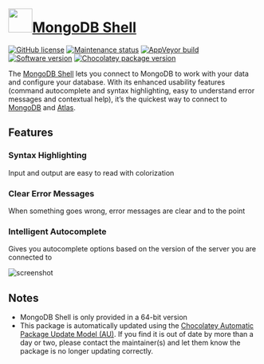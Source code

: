 # [<img src="https://cdn.jsdelivr.net/gh/dgalbraith/chocolatey-packages@8392d21c6a607d9648fb3c5d2bfe558a2ac1dd09/icons/mongodb-shell.png" width="48" height="48" />MongoDB Shell](https://chocolatey.org/packages/mongodb-shell)

[![GitHub license](https://img.shields.io/github/license/mongodb-js/mongosh)](https://github.com/mongodb-js/mongosh/blob/master/LICENSE)
[![Maintenance status](https://img.shields.io/badge/maintained%3F-yes-green.svg)](https://gitHub.com/dgalbraith/chocolatey-packages/graphs/commit-activity)
[![AppVeyor build](https://img.shields.io/appveyor/ci/dgalbraith/chocolatey-packages)](https://ci.appveyor.com/project/dgalbraith/chocolatey-packages)
[![Software version](https://img.shields.io/badge/version-v2.5.5-blue)](https://github.com/mongodb-js/mongosh/releases/tag/v2.5.5)
[![Chocolatey package version](https://img.shields.io/chocolatey/v/mongodb-shell?label=Chocolatey)](https://chocolatey.org/packages/mongodb-shell)

The [MongoDB Shell](https://www.mongodb.com/products/shell) lets you connect to MongoDB to work with
your data and configure your database.  With its enhanced usability features (command autocomplete
and syntax highlighting, easy to understand error messages and contextual help), it’s the quickest
way to connect to [MongoDB](https://www.mongodb.com/) and [Atlas](https://www.mongodb.com/cloud/atlas).

## Features

### Syntax Highlighting

Input and output are easy to read with colorization

### Clear Error Messages

When something goes wrong, error messages are clear and to the point

### Intelligent Autocomplete

Gives you autocomplete options based on the version of the server you are connected to

![screenshot](https://cdn.jsdelivr.net/gh/dgalbraith/chocolatey-packages@8392d21c6a607d9648fb3c5d2bfe558a2ac1dd09/automatic/mongodb-shell/screenshot.png)

## Notes

* MongoDB Shell is only provided in a 64-bit version
* This package is automatically updated using the [Chocolatey Automatic Package Update Model (AU)](https://github.com/majkinetor/au/blob/master/README.md).
If you find it is out of date by more than a day or two, please contact the maintainer(s) and let them know the package is no longer updating correctly.
